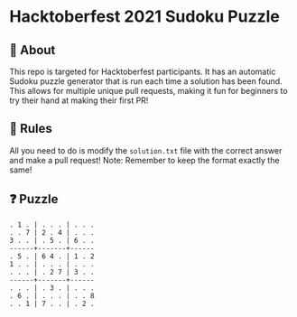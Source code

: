 # Hacktoberfest 2021 Sudoku Puzzle

## 🤔 About

This repo is targeted for Hacktoberfest participants. It has an automatic Sudoku puzzle generator that is run each time a solution has been found. This allows for multiple unique pull requests, making it fun for beginners to try their hand at making their first PR!

## 📝 Rules

All you need to do is modify the `solution.txt` file with the correct answer and make a pull request!
Note: Remember to keep the format exactly the same!

## ❓ Puzzle
```
. 1 . | . . . | . . . 
. . 7 | 2 . 4 | . . . 
3 . . | . 5 . | 6 . . 
------+-------+------
. 5 . | 6 4 . | 1 . 2 
1 . . | . . . | . . . 
. . . | . 2 7 | 3 . . 
------+-------+------
. . . | . 3 . | . . . 
. 6 . | . . . | . . 8 
. . 1 | 7 . . | . 2 . 
```
